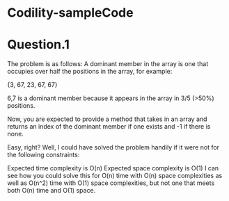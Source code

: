 # Codility-sampleCode
# Question.1
The problem is as follows: A dominant member in the array is one that occupies over half the positions in the array, for example:

{3, 67, 23, 67, 67}

6,7 is a dominant member because it appears in the array in 3/5 (>50%) positions.

Now, you are expected to provide a method that takes in an array and returns an index of the dominant member if one exists and -1 if there is none.

Easy, right? Well, I could have solved the problem handily if it were not for the following constraints:

Expected time complexity is O(n)
Expected space complexity is O(1)
I can see how you could solve this for O(n) time with O(n) space complexities as well as O(n^2) time with O(1) space complexities, but not one that meets both O(n) time and O(1) space.

